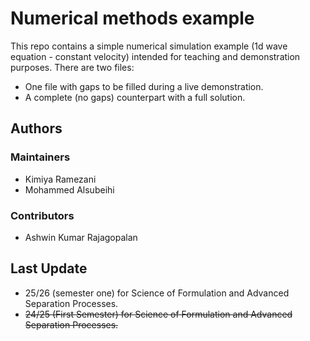# Numerical methods example

This repo contains a simple numerical simulation example (1d wave equation - constant velocity) intended for teaching and demonstration purposes.
There are two files:

- One file with gaps to be filled during a live demonstration.
- A complete (no gaps) counterpart with a full solution.

## Authors

### Maintainers

- Kimiya Ramezani
- Mohammed Alsubeihi

### Contributors

- Ashwin Kumar Rajagopalan

## Last Update

- 25/26 (semester one) for Science of Formulation and Advanced Separation Processes.
- ~~24/25 (First Semester) for Science of Formulation and Advanced Separation Processes.~~
